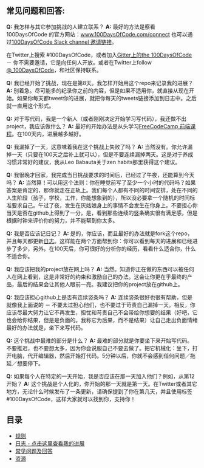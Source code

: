 ## 常见问题和回答:
  **Q:** 我怎样与其它参加挑战的人建立联系？
  **A:** 最好的方法是察看 100DaysOfCode 的官方网站：www.100DaysOfCode.com/connect
  也可以通过[100DaysOfCode Slack channel 邀请链接](https://join.slack.com/t/100xcode/shared_invite/enQtMzA2NzUyODY4MTgyLWM2NzMzYzBmZTcwOTk0MzM2YTI5OWQzM2M3ZTVjZTUyMTE0NDk3ZjdiZmExNGU5Mjg3ODgzZTQxODI3YTNjZjA)。
  
  在Twitter上搜索 #100DaysOfCode，或者加入[Gitter上的the 100DaysOfCode](https://gitter.im/Kallaway/100DaysOfCode) － 你不需要邀请，它是向任何人开放。或者在Twitter上follow [@_100DaysOfCode](https://twitter.com/_100DaysOfCode)，和社区保持联系。

  **Q:** 我已经开始了挑战，现在是第8天。我怎样开始用这个repo来记录我的进展？
  **A:** 别着急。尽可能多的纪录你之前的内容，但是如果不适用你，就直接从现在开始。如果你每天都tweet你的进展，就把你每天的tweets链接添加到日志中。之后就一直用这个形式。

  **Q:** 对于写代码，我是一个新人（或者刚刚决定开始学习写代码），我还做不出project，我应该做什么？
  **A:** 最好的开始办法是从头学习[FreeCodeCamp 前端课程](https://www.freecodecamp.com/)。在100天内，进展越多越好。

  **Q:** 我漏掉了一天，这意味着我在这个挑战上失败了吗？
  **A:** 当然没有。你允许漏掉一天（只要在100天之后补上就可以），但是不要连续漏掉两天。这是对于养成习惯非常好的建议，我从Leo Babauta关于zen habits那里获得这个建议。

  **Q:** 我很晚才回家，我完成当日挑战要求的时间后，已经过了午夜，还能算到今天吗？
  **A:** 当然算！可以用这个法则：你在睡觉前写了至少一个小时的代码吗？如果答案是肯定的，那你就走在正轨上。我们每个人都有不同的时间安排，处在不同的人生阶段（孩子，学校，工作，你能想象到的），所以没必要拿一个随机的时间标准要求自己。午过了夜，发生在灰姑娘身上的事情不会发生在你身上。不要担心你当天是否在github上得到了一分，是，看到那些连续的竖条确实很有满足感，但是根据时钟来评价你的努力，并不能帮到你太多。
 
  **Q:** 我是否应该记日记？
  **A:** 是的，你应该，而且最好的办法就是fork这个repo，并且每天都更新[日志](log.md)。这样能在两个方面帮到你：你可以看到每天的进展和已经进步了多少，另外，在100天后，你可很好的分析你的经历，看看什么适合你，什么不适合你。

  **Q:** 我应该把我的project放在网上吗？
  **A:** 当然。知道你正在做的东西可以被任何人在网上看到，这是非常好的约束和激励自己的办法。这会让你更在乎最终的产品，最后的结果会让其他人眼前一亮。我建议把你的project放在github上。

  **Q:** 我应该担心github上是否有连续竖条吗？
  **A:** 连续竖条很好也很有帮助，但是就像我上面说的 － 不要太过担心他们，也不要过于苛责自己漏掉一天。相反，你应该尽最大努力让它不再发生，担忧和苛责自己不会带给你想要的结果（好吧，它也会给你结果，但是是负面的。我称它为后果，而不是结果）让自己走出负面情绪最好的办法就是，坐下来写代码。

  **Q:** 这个挑战中最难的部分是什么？
  **A:** 最难的部分就是你要坐下来开始写代码。不要推迟，也不要想太多，因为你会说服自己不要去做了。把它机械化：坐下，打开电脑，代开编辑器，然后开始打代码。5分钟以后，你就不会感到任何问题／拖延／想要停下。

  **Q:** 如果每个人在特定的一天开始，我是否应该在那一天加入他们？例如，从第12开始？
  **A:** 这个挑战是个人化的，你开始的那一天就是第一天。在Twitter或者其它地方，无论什么时候发布了一条更新，请确保提到了你在第几天，并且使用标签#100DaysOfCode，这样大家就可以找到你，支持你！

## 目录

* [规则](rules.md)
* [日志 - 点击这里查看我的进展](log.md)
* [常见问题及回答](FAQ.md)
* [资源](resources.md)
